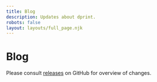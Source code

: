 ```yaml
---
title: Blog
description: Updates about dprint.
robots: false
layout: layouts/full_page.njk
---
```


# Blog

Please consult [releases](https://github.com/dprint/dprint/releases) on GitHub for overview of changes.
